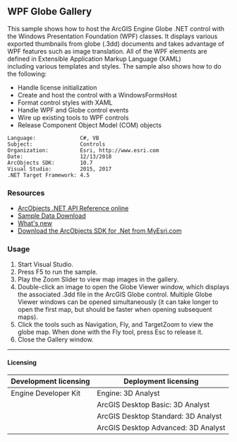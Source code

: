 ## WPF Globe Gallery

  <div xmlns="http://www.w3.org/1999/xhtml">This sample shows how to host the ArcGIS Engine Globe .NET control with the Windows Presentation Foundation (WPF) classes. It displays various exported thumbnails from globe (.3dd) documents and takes advantage of WPF features such as image translation. All of the WPF elements are defined in Extensible Application Markup Language (XAML) including various templates and styles. The sample also shows how to do the following:</div>

*   Handle license initialization
*   Create and host the control with a WindowsFormsHost
*   Format control styles with XAML
*   Handle WPF and Globe control events
*   Wire up existing tools to WPF controls
*   Release Component Object Model (COM) objects  


<!-- TODO: Fill this section below with metadata about this sample-->
```
Language:              C#, VB
Subject:               Controls
Organization:          Esri, http://www.esri.com
Date:                  12/13/2018
ArcObjects SDK:        10.7
Visual Studio:         2015, 2017
.NET Target Framework: 4.5
```

### Resources

* [ArcObjects .NET API Reference online](http://desktop.arcgis.com/en/arcobjects/latest/net/webframe.htm)  
* [Sample Data Download](../../releases)  
* [What's new](http://desktop.arcgis.com/en/arcobjects/latest/net/webframe.htm#91cabc68-2271-400a-8ff9-c7fb25108546.htm)  
* [Download the ArcObjects SDK for .Net from MyEsri.com](https://my.esri.com/)  

### Usage
1. Start Visual Studio.   
1. Press F5 to run the sample.  
1. Play the Zoom Slider to view map images in the gallery.  
1. Double-click an image to open the Globe Viewer window, which displays the associated .3dd file in the ArcGIS Globe control. Multiple Globe Viewer windows can be opened simultaneously (it can take longer to open the first map, but should be faster when opening subsequent maps).  
1. Click the tools such as Navigation, Fly, and TargetZoom to view the globe map. When done with the Fly tool, press Esc to release it.  
1. Close the Gallery window.  









---------------------------------

#### Licensing  
| Development licensing | Deployment licensing | 
| ------------- | ------------- | 
| Engine Developer Kit | Engine: 3D Analyst |  
|  | ArcGIS Desktop Basic: 3D Analyst |  
|  | ArcGIS Desktop Standard: 3D Analyst |  
|  | ArcGIS Desktop Advanced: 3D Analyst |  


